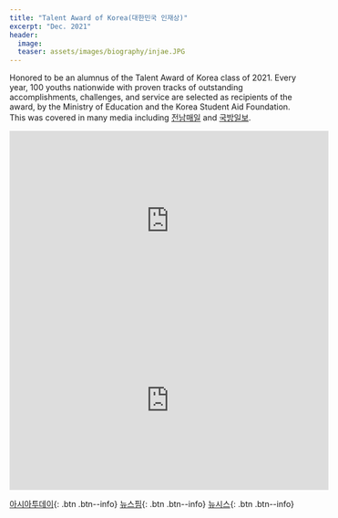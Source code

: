 ```yaml
---
title: "Talent Award of Korea(대한민국 인재상)"
excerpt: "Dec. 2021"
header:
  image: 
  teaser: assets/images/biography/injae.JPG
---
```



Honored to be an alumnus of the Talent Award of Korea class of 2021. Every year, 100 youths nationwide with proven tracks of outstanding accomplishments, challenges, and service are selected as recipients of the award, by the Ministry of Education and the Korea Student Aid Foundation. This was covered in many media including [전남매일](http://www.jndn.com/article.php?aid=1641287485329552011) and [국방일보](https://kookbang.dema.mil.kr/newsWeb/20220215/3/BBSMSTR_000000010023/view.do).

<iframe width="560" height="315" src="https://www.youtube.com/embed/MHeDpcVd5u0?controls=0&amp;start=5181" title="YouTube video player" frameborder="0" allow="accelerometer; autoplay; clipboard-write; encrypted-media; gyroscope; picture-in-picture" allowfullscreen></iframe>
<iframe width="560" height="315" src="https://www.youtube.com/embed/Z2GATmv5zXw?controls=0" title="YouTube video player" frameborder="0" allow="accelerometer; autoplay; clipboard-write; encrypted-media; gyroscope; picture-in-picture" allowfullscreen></iframe>

[아시아투데이](https://www.asiatoday.co.kr/view.php?key=20211228010016769){: .btn .btn--info}
[뉴스핌](https://www.newspim.com/news/view/20211228001131){: .btn .btn--info}
[뉴시스](https://newsis.com/view/?id=NISX20211228_0001704320&cID=10807&pID=10800){: .btn .btn--info}


